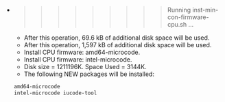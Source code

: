 * >>>>>>>>> Running inst-min-con-firmware-cpu.sh ...
  * After this operation, 69.6 kB of additional disk space will be used.
  * After this operation, 1,597 kB of additional disk space will be used.
  * Install CPU firmware: amd64-microcode.
  * Install CPU firmware: intel-microcode.
  * Disk size = 1211196K. Space Used = 3144K.
  * The following NEW packages will be installed:
  ```bash
  amd64-microcode
  intel-microcode iucode-tool
  ```
